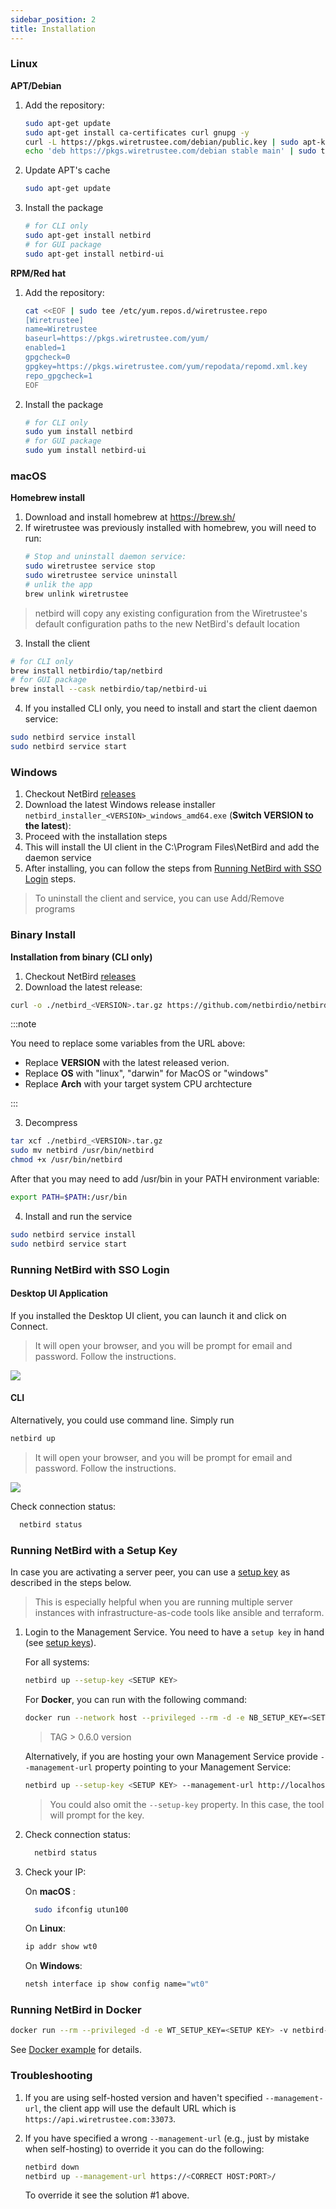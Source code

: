 ```yaml
---
sidebar_position: 2
title: Installation
---
```


### Linux

**APT/Debian**
1. Add the repository:

    ```bash
    sudo apt-get update
    sudo apt-get install ca-certificates curl gnupg -y
    curl -L https://pkgs.wiretrustee.com/debian/public.key | sudo apt-key add -
    echo 'deb https://pkgs.wiretrustee.com/debian stable main' | sudo tee /etc/apt/sources.list.d/wiretrustee.list
    ```
2. Update APT's cache

    ```bash
    sudo apt-get update
    ```
3. Install the package

    ```bash
    # for CLI only
    sudo apt-get install netbird
    # for GUI package
    sudo apt-get install netbird-ui
    ```
   
**RPM/Red hat**

1. Add the repository:
    ```bash
    cat <<EOF | sudo tee /etc/yum.repos.d/wiretrustee.repo
    [Wiretrustee]
    name=Wiretrustee
    baseurl=https://pkgs.wiretrustee.com/yum/
    enabled=1
    gpgcheck=0
    gpgkey=https://pkgs.wiretrustee.com/yum/repodata/repomd.xml.key
    repo_gpgcheck=1
    EOF
    ```
2. Install the package
    ```bash
    # for CLI only
    sudo yum install netbird
    # for GUI package
    sudo yum install netbird-ui
    ```
### macOS
**Homebrew install**
1. Download and install homebrew at https://brew.sh/
2. If wiretrustee was previously installed with homebrew, you will need to run:
   ```bash
   # Stop and uninstall daemon service:
   sudo wiretrustee service stop
   sudo wiretrustee service uninstall 
   # unlik the app
   brew unlink wiretrustee
   ```
> netbird will copy any existing configuration from the Wiretrustee's default configuration paths to the new NetBird's default location

3. Install the client
  ```bash
  # for CLI only
  brew install netbirdio/tap/netbird
  # for GUI package
  brew install --cask netbirdio/tap/netbird-ui
  ```
4. If you installed CLI only, you need to install and start the client daemon service:
  ```bash
  sudo netbird service install
  sudo netbird service start
  ```

### Windows
1. Checkout NetBird [releases](https://github.com/netbirdio/netbird/releases/latest)
2. Download the latest Windows release installer ```netbird_installer_<VERSION>_windows_amd64.exe``` (**Switch VERSION to the latest**):
3. Proceed with the installation steps
4. This will install the UI client in the C:\\Program Files\\NetBird and add the daemon service
5. After installing, you can follow the steps from [Running NetBird with SSO Login](#Running-NetBird-with-SSO-Login) steps.
> To uninstall the client and service, you can use Add/Remove programs

### Binary Install
**Installation from binary (CLI only)**

1. Checkout NetBird [releases](https://github.com/netbirdio/netbird/releases/latest)
2. Download the latest release:
  ```bash
  curl -o ./netbird_<VERSION>.tar.gz https://github.com/netbirdio/netbird/releases/download/v<VERSION>/netbird_<VERSION>_<OS>_<Arch>.tar.gz
  ```
  
:::note

You need to replace some variables from the URL above:

- Replace **VERSION** with the latest released verion.
- Replace **OS** with "linux", "darwin" for MacOS or "windows"
- Replace **Arch** with your target system CPU archtecture

:::

3. Decompress
  ```bash
  tar xcf ./netbird_<VERSION>.tar.gz
  sudo mv netbird /usr/bin/netbird
  chmod +x /usr/bin/netbird
  ```
After that you may need to add /usr/bin in your PATH environment variable:
  ````bash
  export PATH=$PATH:/usr/bin
  ````
4. Install and run the service
  ```bash
  sudo netbird service install
  sudo netbird service start
  ```

### Running NetBird with SSO Login
#### Desktop UI Application
If you installed the Desktop UI client, you can launch it and click on Connect.
> It will open your browser, and you will be prompt for email and password. Follow the instructions.

![](/img/getting-started/systray.png)

#### CLI
Alternatively, you could use command line. Simply run
   ```bash
  netbird up
   ```
> It will open your browser, and you will be prompt for email and password. Follow the instructions.

![](/img/getting-started/netbird-up.png)

Check connection status:
```bash
  netbird status
```

### Running NetBird with a Setup Key
In case you are activating a server peer, you can use a [setup key](/overview/setup-keys) as described in the steps below.
> This is especially helpful when you are running multiple server instances with infrastructure-as-code tools like ansible and terraform.

1. Login to the Management Service. You need to have a `setup key` in hand (see [setup keys](/overview/setup-keys)).

   For all systems:
     ```bash
     netbird up --setup-key <SETUP KEY>
     ```

   For **Docker**, you can run with the following command:
   ```bash
   docker run --network host --privileged --rm -d -e NB_SETUP_KEY=<SETUP KEY> -v netbird-client:/etc/netbird netbirdio/netbird:<TAG>
   ```
   > TAG > 0.6.0 version

   Alternatively, if you are hosting your own Management Service provide `--management-url` property pointing to your Management Service:
     ```bash
     netbird up --setup-key <SETUP KEY> --management-url http://localhost:33073
     ```
   
   > You could also omit the `--setup-key` property. In this case, the tool will prompt for the key.

2. Check connection status:
   ```bash
     netbird status
   ```

3. Check your IP:

   On **macOS** :
   ````bash
     sudo ifconfig utun100
   ````   
   On **Linux**:
     ```bash
     ip addr show wt0
     ```
   On **Windows**:
     ```bash
     netsh interface ip show config name="wt0"
     ```

### Running NetBird in Docker

```bash
docker run --rm --privileged -d -e WT_SETUP_KEY=<SETUP KEY> -v netbird-client:/etc/netbird netbirdio/netbird:latest
```

See [Docker example](examples/netbird-docker.md) for details.

### Troubleshooting
1. If you are using self-hosted version and haven't specified `--management-url`, the client app will use the default URL
   which is ```https://api.wiretrustee.com:33073```.

2. If you have specified a wrong `--management-url` (e.g., just by mistake when self-hosting)
   to override it you can do the following:

    ```bash
    netbird down
    netbird up --management-url https://<CORRECT HOST:PORT>/
    ```

   To override it see the solution #1 above.
